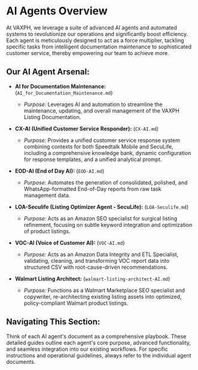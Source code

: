 # AI Agents Overview

At VAXPH, we leverage a suite of advanced AI agents and automated systems to revolutionize our operations and significantly boost efficiency. Each agent is meticulously designed to act as a force multiplier, tackling specific tasks from intelligent documentation maintenance to sophisticated customer service, thereby empowering our team to achieve more.

## Our AI Agent Arsenal:

*   **AI for Documentation Maintenance:** (`AI_for_Documentation_Maintenance.md`)
    *   *Purpose:* Leverages AI and automation to streamline the maintenance, updating, and overall management of the VAXPH Listing Documentation.

*   **CX-AI (Unified Customer Service Responder):** (`CX-AI.md`)
    *   *Purpose:* Provides a unified customer service response system combining contexts for both Speedtalk Mobile and SecuLife, including a comprehensive knowledge bank, dynamic configuration for response templates, and a unified analytical prompt.

*   **EOD-AI (End of Day AI):** (`EOD-AI.md`)
    *   *Purpose:* Automates the generation of consolidated, polished, and WhatsApp-formatted End-of-Day reports from raw task management data.

*   **LOA-Seculife (Listing Optimizer Agent - SecuLife):** (`LOA-Seculife.md`)
    *   *Purpose:* Acts as an Amazon SEO specialist for surgical listing refinement, focusing on subtle keyword integration and optimization of product listings.

*   **VOC-AI (Voice of Customer AI):** (`VOC-AI.md`)
    *   *Purpose:* Acts as an Amazon Data Integrity and ETL Specialist, validating, cleaning, and transforming VOC report data into structured CSV with root-cause-driven recommendations.

*   **Walmart Listing Architect:** (`walmart-listing-architect-AI.md`)
    *   *Purpose:* Functions as a Walmart Marketplace SEO specialist and copywriter, re-architecting existing listing assets into optimized, policy-compliant Walmart product listings.

## Navigating This Section:

Think of each AI agent's document as a comprehensive playbook. These detailed guides outline each agent's core purpose, advanced functionality, and seamless integration into our existing workflows. For specific instructions and operational guidelines, always refer to the individual agent documents.